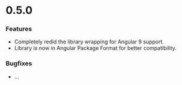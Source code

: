 <a name="0.5.0"></a>
# 0.5.0

### Features
* Completely redid the library wrapping for Angular 9 support.
* Library is now in Angular Package Format for better compatibility.

### Bugfixes
* ...
